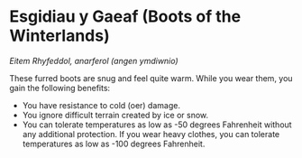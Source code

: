 # Esgidiau y Gaeaf (Boots of the Winterlands)

*Eitem Rhyfeddol, anarferol (angen ymdiwnio)*

These furred boots are snug and feel quite warm. While you wear them, you gain the following benefits:

- You have resistance to cold (oer) damage.
- You ignore difficult terrain created by ice or snow.
- You can tolerate temperatures as low as -50 degrees Fahrenheit without any additional protection. If you wear heavy clothes, you can tolerate temperatures as low as -100 degrees Fahrenheit.